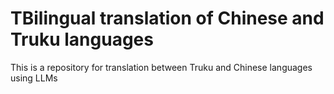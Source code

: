 # TBilingual translation of Chinese and Truku languages
This is a repository for translation between Truku and Chinese languages using LLMs
